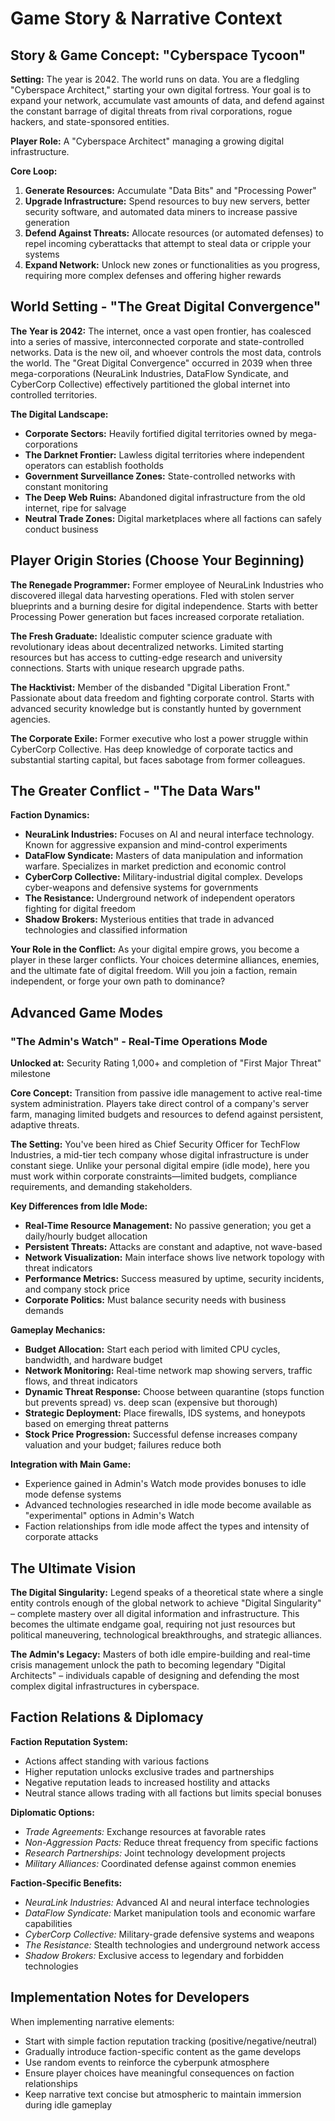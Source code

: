 # Game Story & Narrative Context

## Story & Game Concept: "Cyberspace Tycoon"

**Setting:** The year is 2042. The world runs on data. You are a fledgling "Cyberspace Architect," starting your own digital fortress. Your goal is to expand your network, accumulate vast amounts of data, and defend against the constant barrage of digital threats from rival corporations, rogue hackers, and state-sponsored entities.

**Player Role:** A "Cyberspace Architect" managing a growing digital infrastructure.

**Core Loop:**
1. **Generate Resources:** Accumulate "Data Bits" and "Processing Power"
2. **Upgrade Infrastructure:** Spend resources to buy new servers, better security software, and automated data miners to increase passive generation
3. **Defend Against Threats:** Allocate resources (or automated defenses) to repel incoming cyberattacks that attempt to steal data or cripple your systems
4. **Expand Network:** Unlock new zones or functionalities as you progress, requiring more complex defenses and offering higher rewards

## World Setting - "The Great Digital Convergence"

**The Year is 2042:** The internet, once a vast open frontier, has coalesced into a series of massive, interconnected corporate and state-controlled networks. Data is the new oil, and whoever controls the most data, controls the world. The "Great Digital Convergence" occurred in 2039 when three mega-corporations (NeuraLink Industries, DataFlow Syndicate, and CyberCorp Collective) effectively partitioned the global internet into controlled territories.

**The Digital Landscape:**
- **Corporate Sectors:** Heavily fortified digital territories owned by mega-corporations
- **The Darknet Frontier:** Lawless digital territories where independent operators can establish footholds
- **Government Surveillance Zones:** State-controlled networks with constant monitoring
- **The Deep Web Ruins:** Abandoned digital infrastructure from the old internet, ripe for salvage
- **Neutral Trade Zones:** Digital marketplaces where all factions can safely conduct business

## Player Origin Stories (Choose Your Beginning)

**The Renegade Programmer:** 
Former employee of NeuraLink Industries who discovered illegal data harvesting operations. Fled with stolen server blueprints and a burning desire for digital independence. Starts with better Processing Power generation but faces increased corporate retaliation.

**The Fresh Graduate:** 
Idealistic computer science graduate with revolutionary ideas about decentralized networks. Limited starting resources but has access to cutting-edge research and university connections. Starts with unique research upgrade paths.

**The Hacktivist:** 
Member of the disbanded "Digital Liberation Front." Passionate about data freedom and fighting corporate control. Starts with advanced security knowledge but is constantly hunted by government agencies.

**The Corporate Exile:** 
Former executive who lost a power struggle within CyberCorp Collective. Has deep knowledge of corporate tactics and substantial starting capital, but faces sabotage from former colleagues.

## The Greater Conflict - "The Data Wars"

**Faction Dynamics:**
- **NeuraLink Industries:** Focuses on AI and neural interface technology. Known for aggressive expansion and mind-control experiments
- **DataFlow Syndicate:** Masters of data manipulation and information warfare. Specializes in market prediction and economic control
- **CyberCorp Collective:** Military-industrial digital complex. Develops cyber-weapons and defensive systems for governments
- **The Resistance:** Underground network of independent operators fighting for digital freedom
- **Shadow Brokers:** Mysterious entities that trade in advanced technologies and classified information

**Your Role in the Conflict:**
As your digital empire grows, you become a player in these larger conflicts. Your choices determine alliances, enemies, and the ultimate fate of digital freedom. Will you join a faction, remain independent, or forge your own path to dominance?

## Advanced Game Modes

### "The Admin's Watch" - Real-Time Operations Mode

**Unlocked at:** Security Rating 1,000+ and completion of "First Major Threat" milestone

**Core Concept:** Transition from passive idle management to active real-time system administration. Players take direct control of a company's server farm, managing limited budgets and resources to defend against persistent, adaptive threats.

**The Setting:** You've been hired as Chief Security Officer for TechFlow Industries, a mid-tier tech company whose digital infrastructure is under constant siege. Unlike your personal digital empire (idle mode), here you must work within corporate constraints—limited budgets, compliance requirements, and demanding stakeholders.

**Key Differences from Idle Mode:**
- **Real-Time Resource Management:** No passive generation; you get a daily/hourly budget allocation
- **Persistent Threats:** Attacks are constant and adaptive, not wave-based
- **Network Visualization:** Main interface shows live network topology with threat indicators
- **Performance Metrics:** Success measured by uptime, security incidents, and company stock price
- **Corporate Politics:** Must balance security needs with business demands

**Gameplay Mechanics:**
- **Budget Allocation:** Start each period with limited CPU cycles, bandwidth, and hardware budget
- **Network Monitoring:** Real-time network map showing servers, traffic flows, and threat indicators
- **Dynamic Threat Response:** Choose between quarantine (stops function but prevents spread) vs. deep scan (expensive but thorough)
- **Strategic Deployment:** Place firewalls, IDS systems, and honeypots based on emerging threat patterns
- **Stock Price Progression:** Successful defense increases company valuation and your budget; failures reduce both

**Integration with Main Game:**
- Experience gained in Admin's Watch mode provides bonuses to idle mode defense systems
- Advanced technologies researched in idle mode become available as "experimental" options in Admin's Watch
- Faction relationships from idle mode affect the types and intensity of corporate attacks

## The Ultimate Vision

**The Digital Singularity:** Legend speaks of a theoretical state where a single entity controls enough of the global network to achieve "Digital Singularity" – complete mastery over all digital information and infrastructure. This becomes the ultimate endgame goal, requiring not just resources but political maneuvering, technological breakthroughs, and strategic alliances.

**The Admin's Legacy:** Masters of both idle empire-building and real-time crisis management unlock the path to becoming legendary "Digital Architects" – individuals capable of designing and defending the most complex digital infrastructures in cyberspace.

## Faction Relations & Diplomacy

**Faction Reputation System:**
- Actions affect standing with various factions
- Higher reputation unlocks exclusive trades and partnerships
- Negative reputation leads to increased hostility and attacks
- Neutral stance allows trading with all factions but limits special bonuses

**Diplomatic Options:**
- *Trade Agreements:* Exchange resources at favorable rates
- *Non-Aggression Pacts:* Reduce threat frequency from specific factions
- *Research Partnerships:* Joint technology development projects
- *Military Alliances:* Coordinated defense against common enemies

**Faction-Specific Benefits:**
- *NeuraLink Industries:* Advanced AI and neural interface technologies
- *DataFlow Syndicate:* Market manipulation tools and economic warfare capabilities
- *CyberCorp Collective:* Military-grade defensive systems and weapons
- *The Resistance:* Stealth technologies and underground network access
- *Shadow Brokers:* Exclusive access to legendary and forbidden technologies

## Implementation Notes for Developers

When implementing narrative elements:
- Start with simple faction reputation tracking (positive/negative/neutral)
- Gradually introduce faction-specific content as the game develops
- Use random events to reinforce the cyberpunk atmosphere
- Ensure player choices have meaningful consequences on faction relationships
- Keep narrative text concise but atmospheric to maintain immersion during idle gameplay